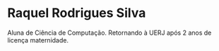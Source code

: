 # Raquel Rodrigues Silva
Aluna de Ciência de Computação.
Retornando à UERJ após 2 anos de licença maternidade.
